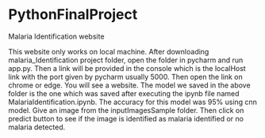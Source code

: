 # PythonFinalProject
Malaria Identification website

This website only works on local machine. After downloading malaria_Identification project folder, open the folder in pycharm and run app.py. Then a link will be provided in the console which is the localHost link with the port given by pycharm usually 5000. Then open the link on chrome or edge. You will see a website.
The model we saved in the above folder is the one which was saved after executing the ipynb file named MalariaIdentification.ipynb. The accuracy for this model was 95% using cnn model.
Give an image from the inputImagesSample folder. Then click on predict button to see if the image is identified as malaria identified or no malaria detected.
